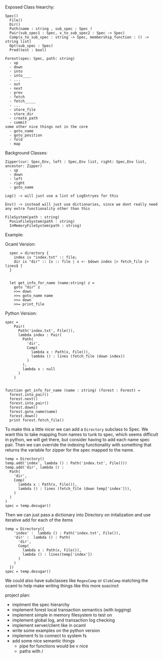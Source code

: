 


Exposed Class hiearchy:

    Spec()
      File()
      Dir()
      Path(name : string , sub_spec : Spec )
      Pair(sub_spec1 : Spec, x_to_sub_spec2 : Spec -> Spec)
      Comp(x_to_sub_spec : string -> Spec, membership_function : () -> string list)
      Opt(sub_spec : Spec)
      Pred(test : bool)

    Forest(spec: Spec, path: string)
      - up
      - down
      - into
      - into____
      - ...
      - out
      - next
      - prev
      - fetch
      - fetch_____
      - ...
      - store_file
      - store_dir
      - create_path
      - commit
    some other nice things not in the core
      - goto_name
      - goto_position
      - fold
      - map

Background Classes:

    Zipper(cur: Spec,Env, left : Spec,Env list, right: Spec,Env list, ancestor: Zipper)
      - up
      - down
      - left
      - right
      - goto_name

    Log() -> will just use a list of LogEntryes for this

    Env() -> instead will just use dictionaries, since we dont really need any extra functionality other than this

    FileSystem(path : string)
      PosixFileSystem(path : string)
      InMemoryFileSystem(path : string)

Example:

Ocaml Version:
```
  spec = directory {
    index is "index.txt" :: file;
    dir is "dir" :: [x :: file | x <- $down index |> fetch_file |> lines$ ]
  }


  let get_info_for_name (name:string) z =
    goto "dir" z
    >>= down
    >>= goto_name name
    >>= down
    >>= print_file
```

Python Version:
```
spec =
    Pair(
      Path('index.txt', File()),
      lambda index : Pair(
        Path(
          'dir',
          Comp(
            lambda x : Path(x, File()),
            lambda () : lines (fetch_file (down index))
          )
        ),
        lambda x : null
      )
    )


function get_info_for_name (name : string) (forest : Forest) =
  forest.into_pair()
  forest.next()
  forest.into_pair()
  forest.down()
  forest.goto_name(name)
  forest.down()
  print forest.fetch_file()
```


To make this a little nicer we can add a `Directory` subclass to Spec.
We want this to take mapping from names to tunk to spec, which seems difficult in python, we will get there, but consider having to add each name spec pair. Then we can override the indexing functionality with something that returns the variable for zipper for the spec mapped to the name.

```
temp = Directory()
temp.add('index', lambda () : Path('index.txt', File()))
temp.add('dir', lambda () :
  Path(
    'dir',
    Comp(
      lambda x : Path(x, File()),
      lambda () : lines (fetch_file (down temp['index'])),
    )
  )
)
spec = temp.desugar()
```

Then we can just pass a dictionary into Directory on initalization and use iterative add for each of the items

```
temp = Directory({
    'index' :  lambda () : Path('index.txt', File()),
    'dir' :  lambda () : Path(
      'dir',
      Comp(
        lambda x : Path(x, File()),
        lambda () : lines(temp['index'])
      )
    )
  })
spec = temp.desugar()
```

We could also have subclasses like `RegexComp` or `GlobComp` matching the ocaml to help make writing things like this more suscinct


project plan:
- implment the spec hierarchy
- implement forest local transaction semantics (with logging)
- implement simple in memory filesystem to test on
- implement global log, and transaction log checking
- implement server/client like in ocaml
- write some examples on the python version
- implement fs to connect to system fs
- add some nice semantic things
  - pipe for functions would be v nice
  - paths with /






